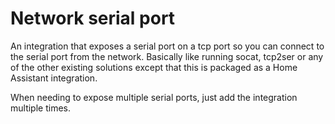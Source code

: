 # Network serial port

An integration that exposes a serial port on a tcp port so you can connect to the serial port from the network. Basically like running socat, tcp2ser or any of the other existing solutions except that this is packaged as a Home Assistant integration.


When needing to expose multiple serial ports, just add the integration multiple times.

